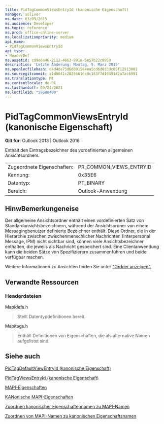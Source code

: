 ```yaml
---
title: PidTagCommonViewsEntryId (kanonische Eigenschaft)
manager: soliver
ms.date: 03/09/2015
ms.audience: Developer
ms.topic: reference
ms.prod: office-online-server
ms.localizationpriority: medium
api_name:
- PidTagCommonViewsEntryId
api_type:
- HeaderDef
ms.assetid: cd9e6a46-2112-4663-891e-5e57b22c0950
description: 'Letzte Änderung: Montag, 9. März 2015'
ms.openlocfilehash: d4d4de75d6d001584ea5cd6d833dc85f12913081
ms.sourcegitcommit: a1d9041c20256616c9c183f7d1049142a7ac6991
ms.translationtype: MT
ms.contentlocale: de-DE
ms.lasthandoff: 09/24/2021
ms.locfileid: "59600400"
---
```

# <a name="pidtagcommonviewsentryid-canonical-property"></a>PidTagCommonViewsEntryId (kanonische Eigenschaft)

  
  
**Gilt für**: Outlook 2013 | Outlook 2016 
  
Enthält den Eintragsbezeichner des vordefinierten allgemeinen Ansichtsordners. 
  
|||
|:-----|:-----|
|Zugeordnete Eigenschaften:  <br/> |PR_COMMON_VIEWS_ENTRYID  <br/> |
|Kennung:  <br/> |0x35E6  <br/> |
|Datentyp:  <br/> |PT_BINARY  <br/> |
|Bereich:  <br/> |Outlook-Anwendung  <br/> |
   
## <a name="remarks"></a>HinwBemerkungeneise

Der allgemeine Ansichtsordner enthält einen vordefinierten Satz von Standardansichtsbezeichnern, während der Ansichtsordner von einem Messagingbenutzer definierte Bezeichner enthält. Diese Ordner, die in der Hierarchie zwischen zwischenmenschlicher Nachrichten (Interpersonal Message, IPM) nicht sichtbar sind, können viele Ansichtsbezeichner enthalten, die jeweils als Nachricht gespeichert sind. Eine Clientanwendung kann die beiden Sätze von Spezifizierern zusammenführen und beide verfügbar machen. 
  
Weitere Informationen zu Ansichten finden Sie unter ["Ordner anzeigen".](mapi-view-folders.md)
  
## <a name="related-resources"></a>Verwandte Ressourcen

### <a name="header-files"></a>Headerdateien

Mapidefs.h
  
> Stellt Datentypdefinitionen bereit.
    
Mapitags.h
  
> Enthält Definitionen von Eigenschaften, die als alternative Namen aufgelistet sind.
    
## <a name="see-also"></a>Siehe auch



[PidTagDefaultViewEntryId (kanonische Eigenschaft)](pidtagdefaultviewentryid-canonical-property.md)
  
[PidTagViewsEntryId (kanonische Eigenschaft)](pidtagviewsentryid-canonical-property.md)


[MAPI-Eigenschaften](mapi-properties.md)
  
[KANonische MAPI-Eigenschaften](mapi-canonical-properties.md)
  
[Zuordnen kanonischer Eigenschaftennamen zu MAPI-Namen](mapping-canonical-property-names-to-mapi-names.md)
  
[Zuordnen von MAPI-Namen zu kanonischen Eigenschaftsnamen](mapping-mapi-names-to-canonical-property-names.md)

